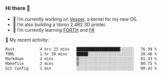 ### Hi there 👋

<!--
**berkus/berkus** is a ✨ _special_ ✨ repository because its `README.md` (this file) appears on your GitHub profile.

Here are some ideas to get you started:

- 🔭 I’m currently working on ...
- 🌱 I’m currently learning ...
- 👯 I’m looking to collaborate on ...
- 🤔 I’m looking for help with ...
- 💬 Ask me about ...
- 📫 How to reach me: ...
- 😄 Pronouns: ...
- ⚡ Fun fact: ...
-->

- 🔭 I’m currently working on [Vesper](https://github.com/metta-systems/vesper), a kernel for my new OS.
- 🔭 I’m also building a Voron 2.4R2 3D printer.
- 🌱 I’m currently learning [FORTH](http://forth.com/starting-forth/) and [F#](https://fsharpforfunandprofit.com/)

💼 My recent activity:

<!--START_SECTION:waka-->

```txt
Rust           4 hrs 23 mins   ███████████████████░░░░░░   76.39 %
TOML           1 hr 10 mins    █████░░░░░░░░░░░░░░░░░░░░   20.46 %
Markdown       4 mins          ▒░░░░░░░░░░░░░░░░░░░░░░░░   01.33 %
Makefile       2 mins          ▒░░░░░░░░░░░░░░░░░░░░░░░░   00.75 %
Git Config     1 min           ░░░░░░░░░░░░░░░░░░░░░░░░░   00.42 %
```

<!--END_SECTION:waka-->
